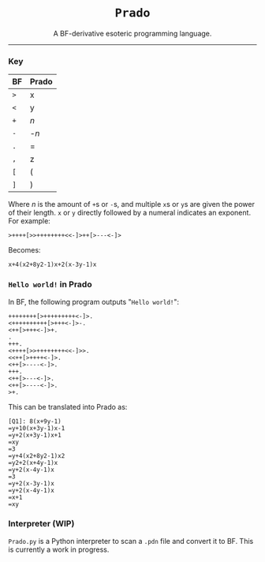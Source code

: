 <h1 align="center"><code>Prado</code></h1>
<p align="center">A BF-derivative esoteric programming language.</p>

---
### Key
BF | Prado
--- | ---
`>` | x
`<` | y
`+` | _n_
`-` | -_n_
`.` | =
`,` | z
`[` | (
`]` | )

Where _n_ is the amount of `+`s or `-`s, and multiple `x`s or `y`s are given the power of their length. `x` or `y` directly followed by a numeral indicates an exponent. For example:

```
>++++[>>++++++++<<-]>++[>---<-]>
```
Becomes:

```
x+4(x2+8y2-1)x+2(x-3y-1)x
```

### `Hello world!` in Prado

In BF, the following program outputs "`Hello world!`":
```
++++++++[>+++++++++<-]>.
<++++++++++[>+++<-]>-.
<++[>+++<-]>+.
.
+++.
<++++[>>++++++++<<-]>>.
<<++[>++++<-]>.
<++[>----<-]>.
+++.
<++[>---<-]>.
<++[>----<-]>.
>+.
```
This can be translated into Prado as:
```
[Q1]: 8(x+9y-1)
=y+10(x+3y-1)x-1
=y+2(x+3y-1)x+1
=xy
=3
=y+4(x2+8y2-1)x2
=y2+2(x+4y-1)x
=y+2(x-4y-1)x
=3
=y+2(x-3y-1)x
=y+2(x-4y-1)x
=x+1
=xy
```

### Interpreter (WIP)
`Prado.py` is a Python interpreter to scan a `.pdn` file and convert it to BF. This is currently a work in progress.
